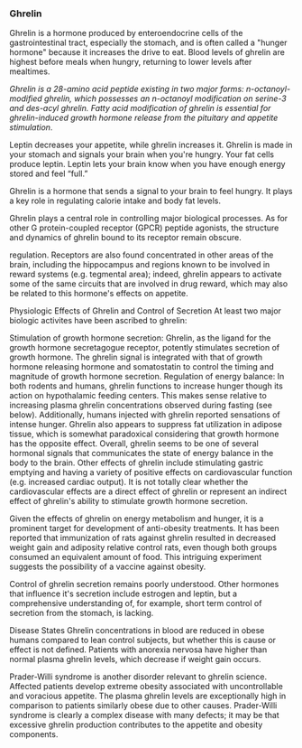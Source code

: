 ### Ghrelin
Ghrelin is a hormone produced by enteroendocrine cells of the gastrointestinal tract, especially the stomach, and is often called a "hunger hormone" because it increases the drive to eat. Blood levels of ghrelin are highest before meals when hungry, returning to lower levels after mealtimes.

_Ghrelin is a 28-amino acid peptide existing in two major forms: n-octanoyl-modified ghrelin, which possesses an n-octanoyl modification on serine-3 and des-acyl ghrelin. Fatty acid modification of ghrelin is essential for ghrelin-induced growth hormone release from the pituitary and appetite stimulation_.

Leptin decreases your appetite, while ghrelin increases it. Ghrelin is made in your stomach and signals your brain when you're hungry. Your fat cells produce leptin. Leptin lets your brain know when you have enough energy stored and feel “full.”

Ghrelin is a hormone that sends a signal to your brain to feel hungry. It plays a key role in regulating calorie intake and body fat levels.

Ghrelin plays a central role in controlling major biological processes. As for other G protein-coupled receptor (GPCR) peptide agonists, the structure and dynamics of ghrelin bound to its receptor remain obscure.

regulation. Receptors are also found concentrated in other areas of the brain, including the hippocampus and regions known to be involved in reward systems (e.g. tegmental area); indeed, ghrelin appears to activate some of the same circuits that are involved in drug reward, which may also be related to this hormone's effects on appetite.

Physiologic Effects of Ghrelin and Control of Secretion
At least two major biologic activites have been ascribed to ghrelin:

Stimulation of growth hormone secretion: Ghrelin, as the ligand for the growth hormone secretagogue receptor, potently stimulates secretion of growth hormone. The ghrelin signal is integrated with that of growth hormone releasing hormone and somatostatin to control the timing and magnitude of growth hormone secretion.
Regulation of energy balance: In both rodents and humans, ghrelin functions to increase hunger though its action on hypothalamic feeding centers. This makes sense relative to increasing plasma ghrelin concentrations observed during fasting (see below). Additionally, humans injected with ghrelin reported sensations of intense hunger. Ghrelin also appears to suppress fat utilization in adipose tissue, which is somewhat paradoxical considering that growth hormone has the opposite effect. Overall, ghrelin seems to be one of several hormonal signals that communicates the state of energy balance in the body to the brain.
Other effects of ghrelin include stimulating gastric emptying and having a variety of positive effects on cardiovascular function (e.g. increased cardiac output). It is not totally clear whether the cardiovascular effects are a direct effect of ghrelin or represent an indirect effect of ghrelin's ability to stimulate growth hormone secretion.

Given the effects of ghrelin on energy metabolism and hunger, it is a prominent target for development of anti-obesity treatments. It has been reported that immunization of rats against ghrelin resulted in decreased weight gain and adiposity relative control rats, even though both groups consumed an equivalent amount of food. This intriguing experiment suggests the possibility of a vaccine against obesity.

Control of ghrelin secretion remains poorly understood. Other hormones that influence it's secretion include estrogen and leptin, but a comprehensive understanding of, for example, short term control of secretion from the stomach, is lacking.

Disease States
Ghrelin concentrations in blood are reduced in obese humans compared to lean control subjects, but whether this is cause or effect is not defined. Patients with anorexia nervosa have higher than normal plasma ghrelin levels, which decrease if weight gain occurs.

Prader-Willi syndrome is another disorder relevant to ghrelin science. Affected patients develop extreme obesity associated with uncontrollable and voracious appetite. The plasma ghrelin levels are exceptionally high in comparison to patients similarly obese due to other causes. Prader-Willi syndrome is clearly a complex disease with many defects; it may be that excessive ghrelin production contributes to the appetite and obesity components.

